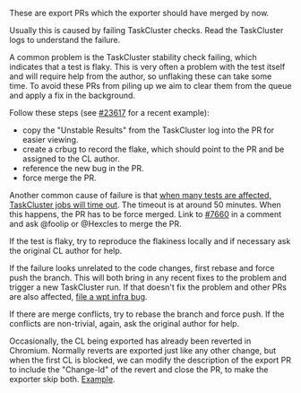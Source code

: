 These are export PRs which the exporter should have merged by now.

Usually this is caused by failing TaskCluster checks. Read the TaskCluster logs to understand the failure.

A common problem is the TaskCluster stability check failing, which indicates
that a test is flaky. This is very often a problem with the test itself and will
require help from the author, so unflaking these can take some time. To avoid
these PRs from piling up we aim to clear them from the queue and apply a fix in
the background.

Follow these steps (see [#23617](https://github.com/web-platform-tests/wpt/pull/23617) for a recent example):
- copy the "Unstable Results" from the TaskCluster log into the PR for easier
  viewing.
- create a crbug to record the flake, which should point to the PR and be assigned to the CL author.
- reference the new bug in the PR.
- force merge the PR.

Another common cause of failure is that [when many tests are affected, TaskCluster jobs will time out](https://github.com/web-platform-tests/wpt/issues/7660). The timeout is at around 50 minutes. When this happens, the PR has to be force merged. Link to [#7660](https://github.com/web-platform-tests/wpt/issues/7660) in a comment and ask @foolip or @Hexcles to merge the PR.

If the test is flaky, try to reproduce the flakiness locally and if necessary ask the original CL author for help.

If the failure looks unrelated to the code changes, first rebase and force push the branch. This will both bring in any recent fixes to the problem and trigger a new TaskCluster run. If that doesn't fix the problem and other PRs are also affected, [file a wpt infra bug](https://github.com/web-platform-tests/wpt/issues/new?labels=infra).

If there are merge conflicts, try to rebase the branch and force push. If the conflicts are non-trivial, again, ask the original author for help.

Occasionally, the CL being exported has already been reverted in Chromium. Normally reverts are exported just like any other change, but when the first CL is blocked, we can modify the description of the export PR to include the "Change-Id" of the revert and close the PR, to make the exporter skip both. [Example](https://github.com/web-platform-tests/wpt/pull/10438).
